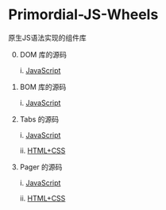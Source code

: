 # Primordial-JS-Wheels
原生JS语法实现的组件库

0. DOM 库的源码

    i. [JavaScript](https://github.com/zrh617/Primordial-JS-Wheels/blob/main/lib/dom/index.js)
    
1. BOM 库的源码

    i. [JavaScript](https://github.com/zrh617/Primordial-JS-Wheels/blob/main/lib/bom/index.js)
    
3. Tabs 的源码

    i. [JavaScript](https://github.com/zrh617/Primordial-JS-Wheels/blob/main/lib/tabs/index.js)
   
    ii. [HTML+CSS](https://github.com/zrh617/Primordial-JS-Wheels/blob/main/demos/tabs.html)
    
4. Pager 的源码

    i. [JavaScript](https://github.com/zrh617/Primordial-JS-Wheels/blob/main/lib/pager/index.js)
  
    ii. [HTML+CSS](https://github.com/zrh617/Primordial-JS-Wheels/blob/main/demos/pager.html)